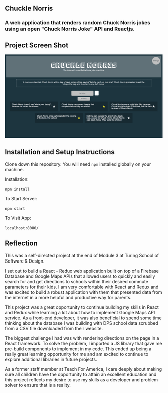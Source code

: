 ## Chuckle Norris
### A web application that renders random Chuck Norris jokes using an open "Chuck Norris Joke" API and Reactjs.

## Project Screen Shot

![My image](./screenshot.png)

## Installation and Setup Instructions

Clone down this repository. You will need `npm` installed globally on your machine.  

Installation:

`npm install`  

<!-- To Run Test Suite: //tests will be pushed up shortly -->

<!-- `npm test`   -->

To Start Server:

`npm start`  

To Visit App:

`localhost:8080/`  

## Reflection

This was a self-directed project at the end of Module 3 at Turing School of Software & Design.  

I set out to build a React - Redux web application built on top of a Firebase Database and Google Maps APIs that allowed users to quickly and easily search for and get directions to schools within their desired commute parameters for their kids. I am very comfortable with React and Redux and was excited to build a robust application with them that presented data from the internet in a more helpful and productive way for parents.

This project was a great opportunity to continue building my skills in React and Redux while learning a lot about how to implement Google Maps API service.  As a front-end developer, it was also beneficial to spend some time thinking about the database I was building with DPS school data scrubbed from a CSV file downloaded from their website.

The biggest challenge I had was with rendering directions on the page in a React framework.  To solve the problem, I imported a JS library that gave me pre-build components to implement in my code. This ended up being a really great learning opportunity for me and  am excited to continue to explore additional libraries in future projects.

As a former staff member at Teach For America, I care deeply about making sure all children have the opportunity to attain an excellent education and this project reflects my desire to use my skills as a developer and problem solver to ensure that is a reality.
